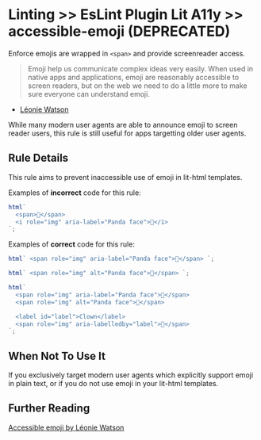 # Linting >> EsLint Plugin Lit A11y >> accessible-emoji (DEPRECATED)

Enforce emojis are wrapped in `<span>` and provide screenreader access.

> Emoji help us communicate complex ideas very easily. When used in native apps and applications, emoji are reasonably accessible to screen readers, but on the web we need to do a little more to make sure everyone can understand emoji.

- [Léonie Watson](https://tink.uk/accessible-emoji/)

While many modern user agents are able to announce emoji to screen reader users, this rule is still useful for apps targetting older user agents.

## Rule Details

This rule aims to prevent inaccessible use of emoji in lit-html templates.

Examples of **incorrect** code for this rule:

```js
html`
  <span>🐼</span>
  <i role="img" aria-label="Panda face">🐼</i>
`;
```

Examples of **correct** code for this rule:

```js
html` <span role="img" aria-label="Panda face">🐼</span> `;
```

```js
html` <span role="img" alt="Panda face">🐼</span> `;
```

```js
html`
  <span role="img" aria-label="Panda face">🐼</span>
  <span role="img" alt="Panda face">🐼</span>

  <label id="label">Clown</label>
  <span role="img" aria-labelledby="label">🤡</span>
`;
```

## When Not To Use It

If you exclusively target modern user agents which explicitly support emoji in plain text, or if you do not use emoji in your lit-html templates.

## Further Reading

[Accessible emoji by Léonie Watson](https://tink.uk/accessible-emoji/)
